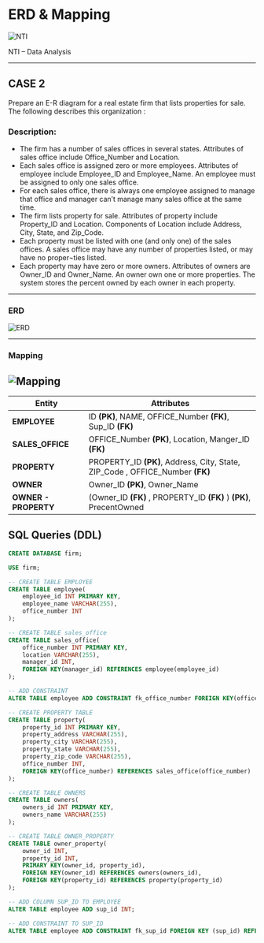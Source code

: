 # ERD & Mapping

![NTI](logo-1.png)

NTI – Data Analysis

---

## CASE 2

Prepare an E-R diagram for a real estate firm that lists properties for sale. The following describes this organization :


### Description:

- The firm has a number of sales offices in several states. Attributes of sales office include Office_Number and Location.
-	Each sales office is assigned zero or more employees. Attributes of employee include Employee_ID  and Employee_Name. An employee must be assigned to only one sales office.
-	For each sales office, there is always one employee assigned to manage that office and manager can’t manage many sales office at the same time. 
-	The firm lists property for sale. Attributes of property include Property_ID and Location. Components of Location include Address, City, State, and Zip_Code.
-	Each property must be listed with one (and only one) of the sales offices. A sales office may have any number of properties listed, or may have no proper¬ties listed.
-	Each property may have zero or more owners. Attributes of owners are Owner_ID and Owner_Name. An owner own one or more properties. The system stores the percent owned by each owner in each property.
---
### ERD
![ERD](<Problem 2_3.png>)

---
### Mapping
![Mapping](<Problem 2_4.png>)
---

| Entity           | Attributes                       |
|------------------|----------------------------------|
| **EMPLOYEE**          | ID **(PK)**, NAME, OFFICE_Number **(FK)**, Sup_ID **(FK)** |
| **SALES_OFFICE**      | OFFICE_Number **(PK)**, Location, Manger_ID **(FK)** |
| **PROPERTY**   | PROPERTY_ID **(PK)**, Address, City, State, ZIP_Code , OFFICE_Number **(FK)** |
| **OWNER**  | Owner_ID **(PK)**, Owner_Name |
| **OWNER - PROPERTY**    | (Owner_ID **(FK)** , PROPERTY_ID **(FK)** ) **(PK)**, PrecentOwned |

## SQL Queries (DDL)

```sql
CREATE DATABASE firm;

USE firm;

-- CREATE TABLE EMPLOYEE
CREATE TABLE employee(
    employee_id INT PRIMARY KEY,
    employee_name VARCHAR(255),
    office_number INT
);

-- CREATE TABLE sales_office
CREATE TABLE sales_office(
    office_number INT PRIMARY KEY,
    location VARCHAR(255),
    manager_id INT,
    FOREIGN KEY(manager_id) REFERENCES employee(employee_id)
);

-- ADD CONSTRAINT
ALTER TABLE employee ADD CONSTRAINT fk_office_number FOREIGN KEY(office_number) REFERENCES sales_office(office_number);

-- CREATE PROPERTY TABLE
CREATE TABLE property(
    property_id INT PRIMARY KEY,
    property_address VARCHAR(255),
    property_city VARCHAR(255),
    property_state VARCHAR(255),
    property_zip_code VARCHAR(255),
    office_number INT,
    FOREIGN KEY(office_number) REFERENCES sales_office(office_number)
);

-- CREATE TABLE OWNERS
CREATE TABLE owners(
    owners_id INT PRIMARY KEY,
    owners_name VARCHAR(255)
);

-- CREATE TABLE OWNER_PROPERTY
CREATE TABLE owner_property(
    owner_id INT,
    property_id INT,
    PRIMARY KEY(owner_id, property_id),
    FOREIGN KEY(owner_id) REFERENCES owners(owners_id),
    FOREIGN KEY(property_id) REFERENCES property(property_id)
);

-- ADD COLUMN SUP_ID TO EMPLOYEE
ALTER TABLE employee ADD sup_id INT;

-- ADD CONSTRAINT TO SUP_ID
ALTER TABLE employee ADD CONSTRAINT fk_sup_id FOREIGN KEY (sup_id) REFERENCES employee(employee_id);

```

